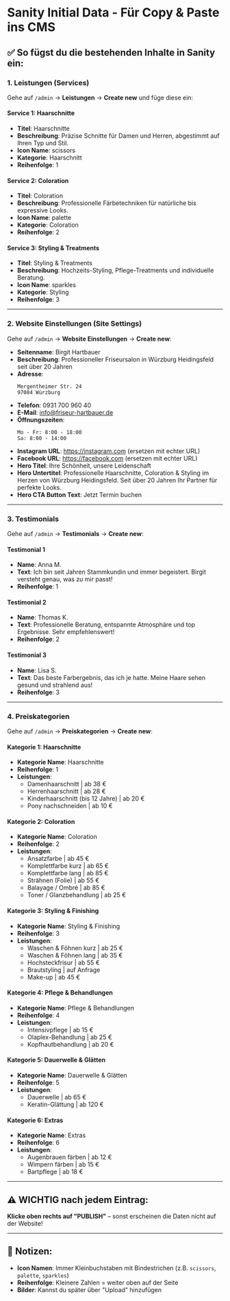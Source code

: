 # Sanity Initial Data - Für Copy & Paste ins CMS

## ✅ So fügst du die bestehenden Inhalte in Sanity ein:

### 1. **Leistungen** (Services)

Gehe auf `/admin` → **Leistungen** → **Create new** und füge diese ein:

#### Service 1: Haarschnitte
- **Titel**: Haarschnitte
- **Beschreibung**: Präzise Schnitte für Damen und Herren, abgestimmt auf Ihren Typ und Stil.
- **Icon Name**: scissors
- **Kategorie**: Haarschnitt
- **Reihenfolge**: 1

#### Service 2: Coloration
- **Titel**: Coloration
- **Beschreibung**: Professionelle Färbetechniken für natürliche bis expressive Looks.
- **Icon Name**: palette
- **Kategorie**: Coloration
- **Reihenfolge**: 2

#### Service 3: Styling & Treatments
- **Titel**: Styling & Treatments
- **Beschreibung**: Hochzeits-Styling, Pflege-Treatments und individuelle Beratung.
- **Icon Name**: sparkles
- **Kategorie**: Styling
- **Reihenfolge**: 3

---

### 2. **Website Einstellungen** (Site Settings)

Gehe auf `/admin` → **Website Einstellungen** → **Create new**:

- **Seitenname**: Birgit Hartbauer
- **Beschreibung**: Professioneller Friseursalon in Würzburg Heidingsfeld seit über 20 Jahren
- **Adresse**: 
  ```
  Mergentheimer Str. 24
  97084 Würzburg
  ```
- **Telefon**: 0931 700 960 40
- **E-Mail**: info@friseur-hartbauer.de
- **Öffnungszeiten**:
  ```
  Mo - Fr: 8:00 - 18:00
  Sa: 8:00 - 14:00
  ```
- **Instagram URL**: https://instagram.com (ersetzen mit echter URL)
- **Facebook URL**: https://facebook.com (ersetzen mit echter URL)
- **Hero Titel**: Ihre Schönheit, unsere Leidenschaft
- **Hero Untertitel**: Professionelle Haarschnitte, Coloration & Styling im Herzen von Würzburg Heidingsfeld. Seit über 20 Jahren Ihr Partner für perfekte Looks.
- **Hero CTA Button Text**: Jetzt Termin buchen

---

### 3. **Testimonials**

Gehe auf `/admin` → **Testimonials** → **Create new**:

#### Testimonial 1
- **Name**: Anna M.
- **Text**: Ich bin seit Jahren Stammkundin und immer begeistert. Birgit versteht genau, was zu mir passt!
- **Reihenfolge**: 1

#### Testimonial 2
- **Name**: Thomas K.
- **Text**: Professionelle Beratung, entspannte Atmosphäre und top Ergebnisse. Sehr empfehlenswert!
- **Reihenfolge**: 2

#### Testimonial 3
- **Name**: Lisa S.
- **Text**: Das beste Farbergebnis, das ich je hatte. Meine Haare sehen gesund und strahlend aus!
- **Reihenfolge**: 3

---

### 4. **Preiskategorien**

Gehe auf `/admin` → **Preiskategorien** → **Create new**:

#### Kategorie 1: Haarschnitte
- **Kategorie Name**: Haarschnitte
- **Reihenfolge**: 1
- **Leistungen**:
  - Damenhaarschnitt | ab 38 €
  - Herrenhaarschnitt | ab 28 €
  - Kinderhaarschnitt (bis 12 Jahre) | ab 20 €
  - Pony nachschneiden | ab 10 €

#### Kategorie 2: Coloration
- **Kategorie Name**: Coloration
- **Reihenfolge**: 2
- **Leistungen**:
  - Ansatzfarbe | ab 45 €
  - Komplettfarbe kurz | ab 65 €
  - Komplettfarbe lang | ab 85 €
  - Strähnen (Folie) | ab 55 €
  - Balayage / Ombré | ab 85 €
  - Toner / Glanzbehandlung | ab 25 €

#### Kategorie 3: Styling & Finishing
- **Kategorie Name**: Styling & Finishing
- **Reihenfolge**: 3
- **Leistungen**:
  - Waschen & Föhnen kurz | ab 25 €
  - Waschen & Föhnen lang | ab 35 €
  - Hochsteckfrisur | ab 55 €
  - Brautstyling | auf Anfrage
  - Make-up | ab 45 €

#### Kategorie 4: Pflege & Behandlungen
- **Kategorie Name**: Pflege & Behandlungen
- **Reihenfolge**: 4
- **Leistungen**:
  - Intensivpflege | ab 15 €
  - Olaplex-Behandlung | ab 25 €
  - Kopfhautbehandlung | ab 20 €

#### Kategorie 5: Dauerwelle & Glätten
- **Kategorie Name**: Dauerwelle & Glätten
- **Reihenfolge**: 5
- **Leistungen**:
  - Dauerwelle | ab 65 €
  - Keratin-Glättung | ab 120 €

#### Kategorie 6: Extras
- **Kategorie Name**: Extras
- **Reihenfolge**: 6
- **Leistungen**:
  - Augenbrauen färben | ab 12 €
  - Wimpern färben | ab 15 €
  - Bartpflege | ab 18 €

---

## ⚠️ WICHTIG nach jedem Eintrag:

**Klicke oben rechts auf "PUBLISH"** – sonst erscheinen die Daten nicht auf der Website!

---

## 📝 Notizen:

- **Icon Namen**: Immer Kleinbuchstaben mit Bindestrichen (z.B. `scissors`, `palette`, `sparkles`)
- **Reihenfolge**: Kleinere Zahlen = weiter oben auf der Seite
- **Bilder**: Kannst du später über "Upload" hinzufügen
